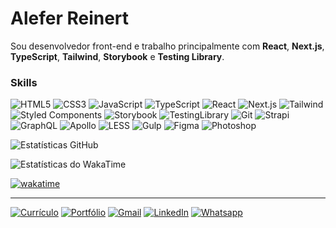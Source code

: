 # Alefer Reinert
Sou desenvolvedor front-end e trabalho principalmente com **React**, **Next.js**, **TypeScript**, **Tailwind**, **Storybook** e **Testing Library**.

### Skills  
![HTML5](https://img.shields.io/badge/HTML5-fff?style=for-the-badge&logo=html5) ![CSS3](https://img.shields.io/badge/CSS3-fff?style=for-the-badge&logo=css3&logoColor=156EB0)  ![JavaScript](https://img.shields.io/badge/JavaScript-fff?style=for-the-badge&logo=javascript)  ![TypeScript](https://img.shields.io/badge/TypeScript-fff?style=for-the-badge&logo=typescript)  ![React](https://img.shields.io/badge/React-fff?style=for-the-badge&logo=react)  ![Next.js](https://img.shields.io/badge/Next.js-fff?style=for-the-badge&logo=nextdotjs&logoColor=000)  ![Tailwind](https://img.shields.io/badge/Tailwind-fff?style=for-the-badge&logo=tailwindcss)  ![Styled Components](https://img.shields.io/badge/Styled%20Components-fff?style=for-the-badge&logo=styled-components) ![Storybook](https://img.shields.io/badge/Storybook-fff?style=for-the-badge&logo=storybook)  ![TestingLibrary](https://img.shields.io/badge/Testing%20Library-fff?style=for-the-badge&logo=testing-library)  ![Git](https://img.shields.io/badge/Git-fff?style=for-the-badge&logo=git)  ![Strapi](https://img.shields.io/badge/Strapi-fff?style=for-the-badge&logo=strapi&logoColor=4945FF)  ![GraphQL](https://img.shields.io/badge/GraphQL-fff?style=for-the-badge&logo=graphql&logoColor=EE1E92)  ![Apollo](https://img.shields.io/badge/Apollo-fff?style=for-the-badge&logo=apollographql&logoColor=102A47)  ![LESS](https://img.shields.io/badge/LESS-fff?style=for-the-badge&logo=less&logoColor=1D365D)  ![Gulp](https://img.shields.io/badge/Gulp-fff?style=for-the-badge&logo=gulp)  ![Figma](https://img.shields.io/badge/Figma-fff?style=for-the-badge&logo=figma)  ![Photoshop](https://img.shields.io/badge/Photoshop-fff?style=for-the-badge&logo=adobephotoshop&logoColor=001D34)



![Estatísticas GitHub](https://github-readme-stats.vercel.app/api?username=aleferreinert&hide=prs,contribs&show_icons=true&theme=vue&custom_title=Estatísticas%20Github&locale=pt-br&rank_icon=github) 

![Estatísticas do WakaTime](https://github-readme-stats.vercel.app/api/wakatime?username=aleferreinert&theme=vue&locale=pt-br&v=2)

[![wakatime](https://wakatime.com/badge/user/38979235-41b3-49f4-8f17-7def5d04f3d2.svg?style=for-the-badge&v=1)](https://wakatime.com/@38979235-41b3-49f4-8f17-7def5d04f3d2)

___

[![Currículo](https://img.shields.io/badge/currículo-273849?style=for-the-badge)](https://drive.google.com/file/d/1rl5BEI5eoqREjQUh37iKNULMQAFPRAx0/view) [![Portfólio](https://img.shields.io/badge/PORTFÓLIO-00344a?style=for-the-badge)](https://aleferreinert.vercel.app)  [![Gmail](https://img.shields.io/badge/Email-D14836?style=for-the-badge)](mailto:aleferreinert@gmail.com)  [![LinkedIn](https://img.shields.io/badge/LinkedIn-0077B5?style=for-the-badge&logo=linkedin&logoColor=white)](https://www.linkedin.com/in/aleferreinert)  [![Whatsapp](https://img.shields.io/badge/WhatsApp-25D366?style=for-the-badge)](https://wa.me/5547999558118)  
